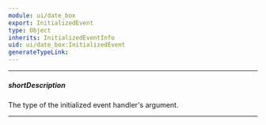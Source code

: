 ```yaml
---
module: ui/date_box
export: InitializedEvent
type: Object
inherits: InitializedEventInfo
uid: ui/date_box:InitializedEvent
generateTypeLink: 
---
```

---
##### shortDescription
The type of the initialized event handler's argument.

---
<!-- Description goes here -->